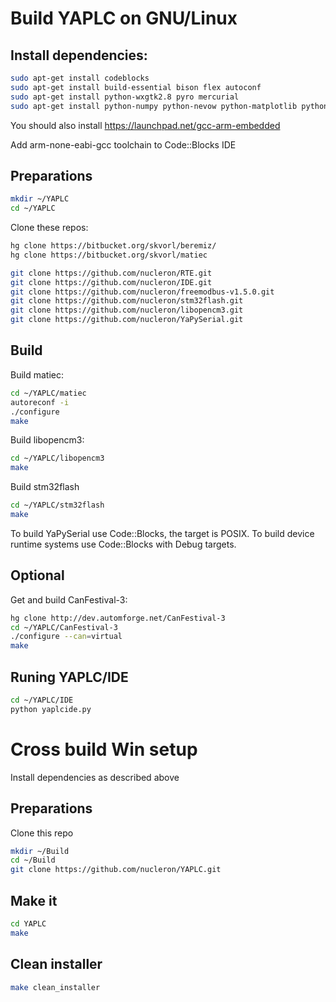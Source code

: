 # Build YAPLC on GNU/Linux
 ## Install dependencies:
```bash
sudo apt-get install codeblocks
sudo apt-get install build-essential bison flex autoconf
sudo apt-get install python-wxgtk2.8 pyro mercurial
sudo apt-get install python-numpy python-nevow python-matplotlib python-lxml
```
You should also install
https://launchpad.net/gcc-arm-embedded

Add arm-none-eabi-gcc toolchain to Code::Blocks IDE

 ## Preparations
```bash
mkdir ~/YAPLC
cd ~/YAPLC
```
Clone these repos:

```bash
hg clone https://bitbucket.org/skvorl/beremiz/
hg clone https://bitbucket.org/skvorl/matiec

git clone https://github.com/nucleron/RTE.git
git clone https://github.com/nucleron/IDE.git
git clone https://github.com/nucleron/freemodbus-v1.5.0.git
git clone https://github.com/nucleron/stm32flash.git
git clone https://github.com/nucleron/libopencm3.git
git clone https://github.com/nucleron/YaPySerial.git
```

 ## Build

Build matiec:
```bash
cd ~/YAPLC/matiec
autoreconf -i
./configure
make
```

Build libopencm3:

```bash
cd ~/YAPLC/libopencm3
make
```

Build stm32flash

```bash
cd ~/YAPLC/stm32flash
make
```

To build YaPySerial use Code::Blocks, the target is POSIX.
To build device runtime systems use Code::Blocks with Debug targets.

 ## Optional
 Get and build CanFestival-3:
```bash
hg clone http://dev.automforge.net/CanFestival-3
cd ~/YAPLC/CanFestival-3
./configure --can=virtual
make
```
 ## Runing YAPLC/IDE
```bash
cd ~/YAPLC/IDE
python yaplcide.py
```

 # Cross build Win setup
Install dependencies as described above
 ## Preparations
Clone this repo
```bash
mkdir ~/Build
cd ~/Build
git clone https://github.com/nucleron/YAPLC.git
```
 ## Make it
```bash
cd YAPLC
make
```

 ## Clean installer
```bash
make clean_installer
```
